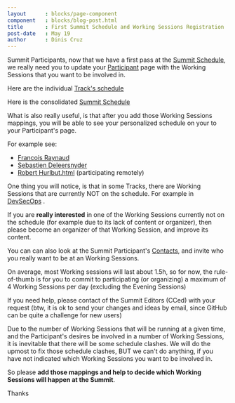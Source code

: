```yaml
---
layout      : blocks/page-component
component   : blocks/blog-post.html
title       : First Summit Schedule and Working Sessions Registration
post-date   : May 19
author      : Dinis Cruz
---
```


Summit Participants, now that we have a first pass at the [Summit Schedule](http://owaspsummit.org/schedule/summit-schedule.html), we really need you to update your [Participant](http://owaspsummit.org/website/participants.html) page with the Working Sessions that you want to be involved in.

Here are the individual [Track's schedule](http://owaspsummit.org/schedule)

Here is the consolidated [Summit Schedule](http://owaspsummit.org/schedule/summit-schedule.html)

What is also really useful, is that after you add those Working Sessions mappings, you will be able to see your personalized schedule on your to your Participant's page.

For example see:

 - [Francois Raynaud](http://owaspsummit.org/Participants/ticket-24h-sponsor/Francois-Raynaud.html)
  - [Sebastien Deleersnyder ](http://owaspsummit.org/Participants/ticket-24h-sponsor/Sebastien-Deleersnyder.html)
 - [Robert Hurlbut.html](http://owaspsummit.org/Participants/remote/Robert-Hurlbut.html) (participating remotely)

One thing you will notice, is that in some Tracks, there are Working Sessions that are currently NOT on the schedule. For example in [DevSecOps](http://owaspsummit.org/schedule/tracks/DevSecOps.html) .

If you are **really interested** in one of the Working Sessions currently not on the schedule (for example due to its lack of content or organizer), then please become an organizer of that Working Session, and improve its content.

You can can also look at the Summit Participant's [Contacts](http://owaspsummit.org/pages/for-editors/participants/contacts.html), and invite who you really want to be at an Working Sessions.

On average, most Working sessions will last about 1.5h, so for now, the rule-of-thumb is for you to  commit to participating (or organizing) a maximum of 4 Working Sessions per day (excluding the Evening Sessions)

If you need help, please contact of the Summit Editors (CCed) with your request (btw, it is ok to send your changes and ideas by email, since GitHub can be quite a challenge for new users)

Due to the number of Working Sessions that will be running at a given time, and the Participant's desires be involved in a number of Working Sessions, it is inevitable that there will be some schedule clashes. We will do the upmost to fix those schedule clashes, BUT we can't do anything, if you have not indicated which Working Sessions you want to be involved in.

So please **add those mappings and help to decide which Working Sessions will happen at the Summit**.

Thanks
